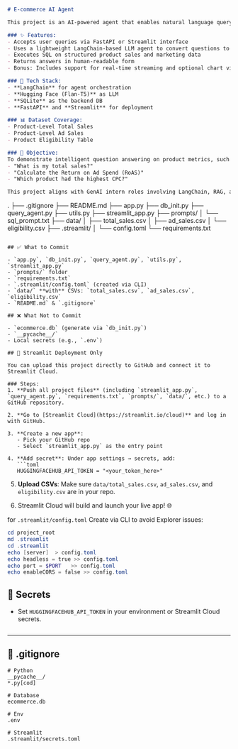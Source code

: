 ```markdown
# E‑commerce AI Agent

This project is an AI-powered agent that enables natural language querying of structured e-commerce datasets.

### ✨ Features:
- Accepts user queries via FastAPI or Streamlit interface
- Uses a lightweight LangChain-based LLM agent to convert questions to SQL
- Executes SQL on structured product sales and marketing data
- Returns answers in human-readable form
- Bonus: Includes support for real-time streaming and optional chart visualization

### 🔧 Tech Stack:
- **LangChain** for agent orchestration
- **Hugging Face (Flan-T5)** as LLM
- **SQLite** as the backend DB
- **FastAPI** and **Streamlit** for deployment

### 📊 Dataset Coverage:
- Product-Level Total Sales
- Product-Level Ad Sales
- Product Eligibility Table

### 📌 Objective:
To demonstrate intelligent question answering on product metrics, such as:
- "What is my total sales?"
- "Calculate the Return on Ad Spend (RoAS)"
- "Which product had the highest CPC?"

This project aligns with GenAI intern roles involving LangChain, RAG, and LLM integration with real-world business data.
```
.
├── .gitignore
├── README.md
├── app.py
├── db_init.py
├── query_agent.py
├── utils.py
├── streamlit_app.py
├── prompts/
│   └── sql_prompt.txt
├── data/
│   ├── total_sales.csv
│   ├── ad_sales.csv
│   └── eligibility.csv
├── .streamlit/
│   └── config.toml
└── requirements.txt
```

## ✅ What to Commit

- `app.py`, `db_init.py`, `query_agent.py`, `utils.py`, `streamlit_app.py`
- `prompts/` folder
- `requirements.txt`
- `.streamlit/config.toml` (created via CLI)
- `data/` **with** CSVs: `total_sales.csv`, `ad_sales.csv`, `eligibility.csv`
- `README.md` & `.gitignore`

## ❌ What Not to Commit

- `ecommerce.db` (generate via `db_init.py`)
- `__pycache__/`
- Local secrets (e.g., `.env`)

## 🚀 Streamlit Deployment Only

You can upload this project directly to GitHub and connect it to Streamlit Cloud.

### Steps:
1. **Push all project files** (including `streamlit_app.py`, `query_agent.py`, `requirements.txt`, `prompts/`, `data/`, etc.) to a GitHub repository.

2. **Go to [Streamlit Cloud](https://streamlit.io/cloud)** and log in with GitHub.

3. **Create a new app**:
   - Pick your GitHub repo
   - Select `streamlit_app.py` as the entry point

4. **Add secret**: Under app settings → secrets, add:
   ```toml
   HUGGINGFACEHUB_API_TOKEN = "<your_token_here>"
   ```

5. **Upload CSVs**: Make sure `data/total_sales.csv`, `ad_sales.csv`, and `eligibility.csv` are in your repo.

6. Streamlit Cloud will build and launch your live app! 🌐

 for `.streamlit/config.toml`
Create via CLI to avoid Explorer issues:
```powershell
cd project_root
md .streamlit
cd .streamlit
echo [server]  > config.toml
echo headless = true >> config.toml
echo port = $PORT   >> config.toml
echo enableCORS = false >> config.toml
```

## 🔑 Secrets
- Set `HUGGINGFACEHUB_API_TOKEN` in your environment or Streamlit Cloud secrets.
```
```

---

## 📄 .gitignore
```gitignore
# Python
__pycache__/
*.py[cod]

# Database
ecommerce.db

# Env
.env

# Streamlit
.streamlit/secrets.toml
```
